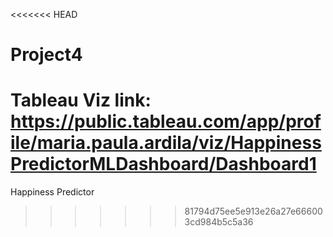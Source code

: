 <<<<<<< HEAD
# Project4

Tableau Viz link: https://public.tableau.com/app/profile/maria.paula.ardila/viz/HappinessPredictorMLDashboard/Dashboard1
=======
Happiness Predictor







>>>>>>> 81794d75ee5e913e26a27e666003cd984b5c5a36
